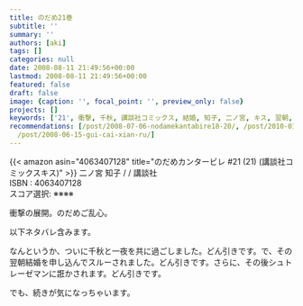 ```yaml
---
title: のだめ21巻
subtitle: ''
summary: ''
authors: [aki]
tags: []
categories: null
date: 2008-08-11 21:49:56+00:00
lastmod: 2008-08-11 21:49:56+00:00
featured: false
draft: false
image: {caption: '', focal_point: '', preview_only: false}
projects: []
keywords: ['21', 衝撃, 千秋, 講談社コミックス, 結婚, 知子, 二ノ宮, キス, 翌朝, スルー]
recommendations: [/post/2008-07-06-nodamekantabire18-20/, /post/2010-01-01-12yue-nidu-ndaben/,
  /post/2008-06-15-gui-cai-xian-ru/]
---
```

{{< amazon asin="4063407128" title="のだめカンタービレ #21 (21) (講談社コミックスキス)" >}}
二ノ宮 知子 / / 講談社  
ISBN : 4063407128  
スコア選択: ※※※※  
  
衝撃の展開。のだめご乱心。  
  
以下ネタバレ含みます。  
  
  
  
なんというか、ついに千秋と一夜を共に過ごしました。どん引きです。で、その翌朝結婚を申し込んでスルーされました。どん引きです。さらに、その後シュトレーゼマンに誑かされます。どん引きです。  
  
  
  
でも、続きが気になっちゃいます。



